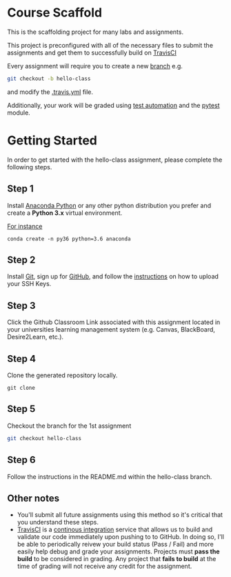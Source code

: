 # Course Scaffold

This is the scaffolding project for many labs and assignments. 

This project is preconfigured with all of the necessary files to submit the assignments and get them to successfully build on [TravisCI](https://travis-ci.org)

Every assignment will require you to create a new [branch](https://git-scm.com/book/en/v2/Git-Branching-Basic-Branching-and-Merging) e.g.

```bash
git checkout -b hello-class
```

and modify the [.travis.yml](https://docs.travis-ci.com/user/customizing-the-build/) file. 

Additionally, your work will be graded using [test automation](https://en.wikipedia.org/wiki/Test_automation) and the [pytest](https://docs.pytest.org/en/latest/) module.

# Getting Started
In order to get started with the hello-class assignment, please complete the following steps.

## Step 1
Install [Anaconda Python](https://anaconda.org/) or any other python distribution you prefer and create a **Python 3.x** virtual environment.

[For instance](https://conda.io/docs/user-guide/tasks/manage-python.html)

```
conda create -n py36 python=3.6 anaconda
```

## Step 2
Install [Git](https://git-scm.com/), sign up for [GitHub](https://github.com/), and follow the [instructions](https://help.github.com/articles/connecting-to-github-with-ssh/) on how to upload your SSH Keys.

## Step 3
Click the Github Classroom Link associated with this assignment located in your universities learning management system (e.g. Canvas, BlackBoard, Desire2Learn, etc.).

## Step 4
Clone the generated repository locally.
```
git clone
```

## Step 5
Checkout the branch for the 1st assignment
```bash
git checkout hello-class
```

## Step 6
Follow the instructions in the README.md within the hello-class branch.

## Other notes

* You'll submit all future assignments using this method so it's critical that you understand these steps.
* [TravisCI](https://travis-ci.org/) is a [continous integration](https://en.wikipedia.org/wiki/Travis_CI) service that allows us to build and validate our code immediately upon pushing to to GitHub. In doing so, I'll be able to periodically reivew your build status (Pass / Fail) and more easily help debug and grade your assignments. Projects must __pass the build__ to be considered in grading. Any project that __fails to build__ at the time of grading will not receive any credit for the assignment.